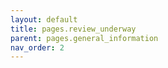 ```yaml
---
layout: default
title: pages.review_underway
parent: pages.general_information
nav_order: 2
---
```

